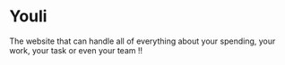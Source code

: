 # Youli
The website that can handle all of everything about your spending, your work, your task or even your team !!
